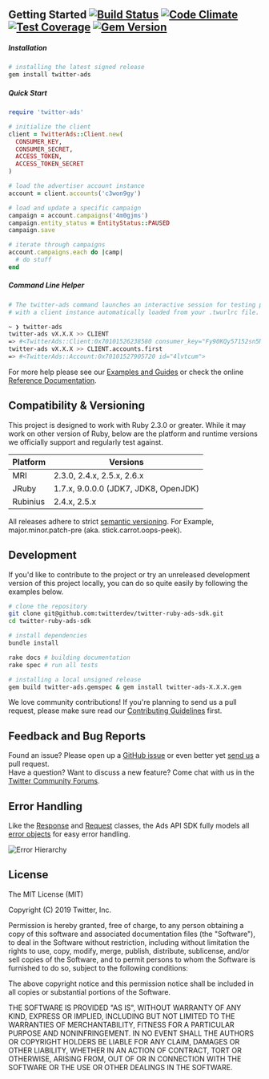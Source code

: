 Getting Started [![Build Status](https://travis-ci.org/twitterdev/twitter-ruby-ads-sdk.svg?branch=master)](https://travis-ci.org/twitterdev/twitter-ruby-ads-sdk) [![Code Climate](https://codeclimate.com/github/twitterdev/twitter-ruby-ads-sdk/badges/gpa.svg)](https://codeclimate.com/github/twitterdev/twitter-ruby-ads-sdk) [![Test Coverage](https://codeclimate.com/github/twitterdev/twitter-ruby-ads-sdk/badges/coverage.svg)](https://codeclimate.com/github/twitterdev/twitter-ruby-ads-sdk/coverage) [![Gem Version](https://badge.fury.io/rb/twitter-ads.svg)](http://badge.fury.io/rb/twitter-ads)
------

##### Installation
```bash
# installing the latest signed release
gem install twitter-ads
```

##### Quick Start
```ruby
require 'twitter-ads'

# initialize the client
client = TwitterAds::Client.new(
  CONSUMER_KEY,
  CONSUMER_SECRET,
  ACCESS_TOKEN,
  ACCESS_TOKEN_SECRET
)

# load the advertiser account instance
account = client.accounts('c3won9gy')

# load and update a specific campaign
campaign = account.campaigns('4m0gjms')
campaign.entity_status = EntityStatus::PAUSED
campaign.save

# iterate through campaigns
account.campaigns.each do |camp|
  # do stuff
end
```

##### Command Line Helper
```bash
# The twitter-ads command launches an interactive session for testing purposes
# with a client instance automatically loaded from your .twurlrc file.

~ ❯ twitter-ads
twitter-ads vX.X.X >> CLIENT
=> #<TwitterAds::Client:0x70101526238580 consumer_key="Fy90KQy57152sn5Mv7axji9409">
twitter-ads vX.X.X >> CLIENT.accounts.first
=> #<TwitterAds::Account:0x70101527905720 id="4lvtcum">
```
For more help please see our [Examples and Guides](https://github.com/twitterdev/twitter-ruby-ads-sdk/tree/master/examples) or check the online [Reference Documentation](http://twitterdev.github.io/twitter-ruby-ads-sdk/reference/index.html).

## Compatibility & Versioning

This project is designed to work with Ruby 2.3.0 or greater. While it may work on other version of Ruby, below are the platform and runtime versions we officially support and regularly test against.

Platform | Versions
-------- | --------
MRI | 2.3.0, 2.4.x, 2.5.x, 2.6.x
JRuby | 1.7.x, 9.0.0.0 (JDK7, JDK8, OpenJDK)
Rubinius | 2.4.x, 2.5.x

All releases adhere to strict [semantic versioning](http://semver.org). For Example, major.minor.patch-pre (aka. stick.carrot.oops-peek).

## Development
If you'd like to contribute to the project or try an unreleased development version of this project locally, you can do so quite easily by following the examples below.
```bash
# clone the repository
git clone git@github.com:twitterdev/twitter-ruby-ads-sdk.git
cd twitter-ruby-ads-sdk

# install dependencies
bundle install

rake docs # building documentation
rake spec # run all tests

# installing a local unsigned release
gem build twitter-ads.gemspec & gem install twitter-ads-X.X.X.gem
```
We love community contributions! If you're planning to send us a pull request, please make sure read our [Contributing Guidelines](https://github.com/twitterdev/twitter-ruby-ads-sdk/blob/master/CONTRIBUTING.md) first.

## Feedback and Bug Reports
Found an issue? Please open up a [GitHub issue](https://github.com/twitterdev/twitter-ruby-ads-sdk/issues) or even better yet [send us](https://github.com/twitterdev/twitter-ruby-ads-sdk/blob/master/CONTRIBUTING.md) a pull request.<br/>
Have a question? Want to discuss a new feature? Come chat with us in the [Twitter Community Forums](https://twittercommunity.com/c/advertiser-api).

## Error Handling

Like the [Response](https://github.com/twitterdev/twitter-ruby-ads-sdk/blob/master/lib/twitter-ads/http/response.rb) and [Request](https://github.com/twitterdev/twitter-ruby-ads-sdk/blob/master/lib/twitter-ads/http/request.rb) classes, the Ads API SDK fully models all [error objects](https://github.com/twitterdev/twitter-ruby-ads-sdk/blob/master/lib/twitter-ads/error.rb) for easy error handling.

<img src="http://i.imgur.com/opbv7Nh.png" alt="Error Hierarchy">

## License

The MIT License (MIT)

Copyright (C) 2019 Twitter, Inc.

Permission is hereby granted, free of charge, to any person obtaining a copy
of this software and associated documentation files (the "Software"), to deal
in the Software without restriction, including without limitation the rights
to use, copy, modify, merge, publish, distribute, sublicense, and/or sell
copies of the Software, and to permit persons to whom the Software is
furnished to do so, subject to the following conditions:

The above copyright notice and this permission notice shall be included in all
copies or substantial portions of the Software.

THE SOFTWARE IS PROVIDED "AS IS", WITHOUT WARRANTY OF ANY KIND, EXPRESS OR
IMPLIED, INCLUDING BUT NOT LIMITED TO THE WARRANTIES OF MERCHANTABILITY,
FITNESS FOR A PARTICULAR PURPOSE AND NONINFRINGEMENT. IN NO EVENT SHALL THE
AUTHORS OR COPYRIGHT HOLDERS BE LIABLE FOR ANY CLAIM, DAMAGES OR OTHER
LIABILITY, WHETHER IN AN ACTION OF CONTRACT, TORT OR OTHERWISE, ARISING FROM,
OUT OF OR IN CONNECTION WITH THE SOFTWARE OR THE USE OR OTHER DEALINGS IN THE
SOFTWARE.
